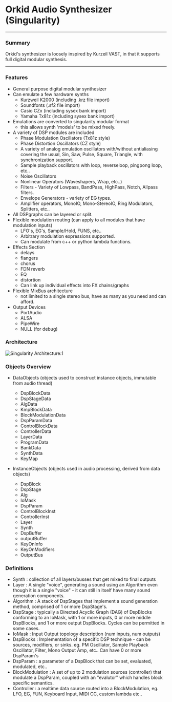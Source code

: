 # Orkid Audio Synthesizer (Singularity)

---

### Summary

Orkid's synthesizer is loosely inspired by Kurzeil VAST, in that it supports full digital modular synthesis. 

---

### Features

  - General purpose digital modular synthesizer
  - Can emulate a few hardware synths
    - Kurzweil K2000 (including .krz file import)
    - Soundfonts (.sf2 file import)
    - Casio CZx (including sysex bank import)
    - Yamaha Tx81z (including sysex bank import)
  - Emulations are converted to singularity modular format
    - this allows synth 'models' to be mixed freely.
  - A variety of DSP modules are included
    - Phase Modulation Oscillators (Tx81z style)
    - Phase Distortion Oscillators (CZ style)
    - A variety of analog emulation oscillators with/without antialiasing covering the usual, Sin, Saw, Pulse, Square, Triangle, with synchronization support.
    - Sample playback oscillators with loop, reverseloop, pingpong loop, etc..
    - Noise Oscillators
    - Nonlinear Operators (Waveshapers, Wrap, etc..)
    - Filters - Variety of Lowpass, BandPass, HighPass, Notch, Allpass filters.
    - Envelope Generators - variety of EG types.
    - Amplifier operators, MonoIO, Mono-StereoIO, Ring Modulators, Splitters, etc.. 
  - All DSPgraphs can be layered or split.
  - Flexible modulation routing (can apply to all modules that have modulation inputs)
    - LFO's, EG's, Sample/Hold, FUNS, etc..
    - Arbitrary modulation expressions supported.
    - Can modulate from c++ or python lambda functions.
  - Effects Section
    - delays
    - flangers
    - chorus
    - FDN reverb
    - EQ
    - distortion
    - Can link up individual effects into FX chains/graphs
  - Flexible MixBus architecture 
    - not limited to a single stereo bus, have as many as you need and can afford.
  - Output Devices
    - PortAudio
    - ALSA
    - PipeWire
    - NULL (for debug)

  ### Architecture

  ![Singularity Architecture:1](Singul.png)

  ### Objects Overview

  - DataObjects (objects used to construct instance objects, immutable from audio thread)
    - DspBlockData     
    - DspStageData
    - AlgData
    - KmpBlockData
    - BlockModulationData
    - DspParamData
    - ControlBlockData
    - ControllerData
    - LayerData
    - ProgramData
    - BankData 
    - SynthData
    - KeyMap

  - InstanceObjects (objects used in audio processing, derived from data objects)
    - DspBlock
    - DspStage
    - Alg
    - IoMask
    - DspParam
    - ControlBlockInst
    - ControllerInst
    - Layer
    - Synth
    - DspBuffer
    - outputBuffer
    - KeyOnInfo
    - KeyOnModifiers
    - OutputBus

  ### Definitions

  - Synth : collection of all layers/busses that get mixed to final outputs
  - Layer : A single "voice", generating a sound using an Algorithm even though it is a single "voice" - it can still in itself have many sound generation components. 
  - Algorithm : A stack of DspStages that implement a sound generation method, comprised of 1 or more DspStage's.
  - DspStage : typically a Directed Acyclic Graph (DAG) of DspBlocks conforming to an IoMask, with 1 or more inputs, 0 or more middle DspBlocks, and 1 or more output DspBlocks. Cycles can be permitted in some cases.
  - IoMask : Input Output topology description (num inputs, num outputs)
  - DspBlocks : Implementation of a specific DSP technique - can be sources, modifiers, or sinks. eg. PM Oscillator, Sample Playback Oscillator, Filter, Mono Output Amp, etc.. Can have 0 or more DspParam's
  - DspParam : a parameter of a DspBlock that can be set, evaluated, modulated, etc..
  - BlockModulation : A set of up to 2 modulation sources (controller) that modulate a DspParam, coupled with an "evalutor" which handles block specific semantics.
  - Controller : a realtime data source routed into a BlockModulation, eg. LFO, EG, FUN, Keyboard Input, MIDI CC, custom lambda etc..


